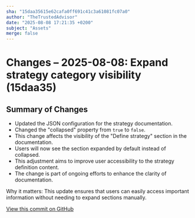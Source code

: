 ```yaml
---
sha: "15daa35615e62cafa0ff691c41c3a61081fc07a0"
author: "TheTrustedAdvisor"
date: "2025-08-08 17:21:35 +0200"
subject: "Assets"
merge: false
---
```


# Changes – 2025-08-08: Expand strategy category visibility (15daa35)

## Summary of Changes

- Updated the JSON configuration for the strategy documentation.
- Changed the "collapsed" property from `true` to `false`.
- This change affects the visibility of the "Define strategy" section in the documentation.
- Users will now see the section expanded by default instead of collapsed.
- This adjustment aims to improve user accessibility to the strategy definition content.
- The change is part of ongoing efforts to enhance the clarity of documentation.

Why it matters: This update ensures that users can easily access important information without needing to expand sections manually.

[View this commit on GitHub](https://github.com/TheTrustedAdvisor/FabricAdoptionFramework/commit/15daa35615e62cafa0ff691c41c3a61081fc07a0)
